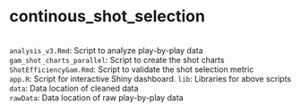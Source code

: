 # continous_shot_selection
 \
`analysis_v3.Rmd`: Script to analyze play-by-play data\
`gam_shot_charts_parallel`: Script to create the shot charts\
`ShotEfficiencyGam.Rmd`: Script to validate the shot selection metric\
`app.R`: Script for interactive Shiny dashboard.
`lib`: Libraries for above scripts\
`data`: Data location of cleaned data\
`rawData`: Data location of raw play-by-play data
